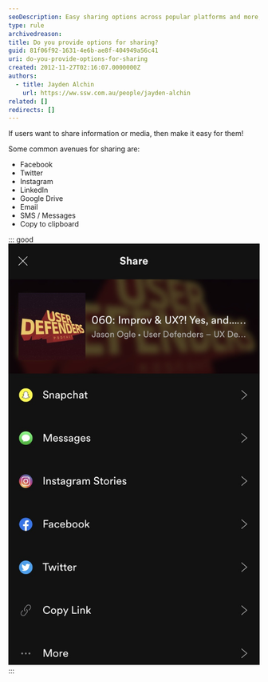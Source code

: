 ```yaml
---
seoDescription: Easy sharing options across popular platforms and more, empowering users to share information and media.
type: rule
archivedreason:
title: Do you provide options for sharing?
guid: 81f06f92-1631-4e6b-ae8f-404949a56c41
uri: do-you-provide-options-for-sharing
created: 2012-11-27T02:16:07.0000000Z
authors:
  - title: Jayden Alchin
    url: https://ww.ssw.com.au/people/jayden-alchin
related: []
redirects: []
---
```


If users want to share information or media, then make it easy for them!

<!--endintro-->

Some common avenues for sharing are:

- Facebook
- Twitter
- Instagram
- LinkedIn
- Google Drive
- Email
- SMS / Messages
- Copy to clipboard

::: good  
![Figure: Good example – Users can easily share media via 6 common avenues and more.](social-networks.png)  
:::
